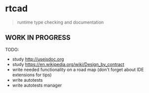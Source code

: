 # rtcad
> runtime type checking and documentation

## WORK IN PROGRESS

TODO:
* study http://usejsdoc.org
* study https://en.wikipedia.org/wiki/Design_by_contract
* write needed functionality on a road map (don't forget about IDE extensions for tips)
* write autotests
* write autotests manager